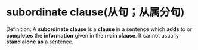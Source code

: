 # subordinate clause(从句；从属分句)

Definition: A **subordinate clause** is a **clause** in a sentence which **adds** to or **completes** the **information** given in the **main clause**. It cannot usually **stand alone** **as** a sentence.

 